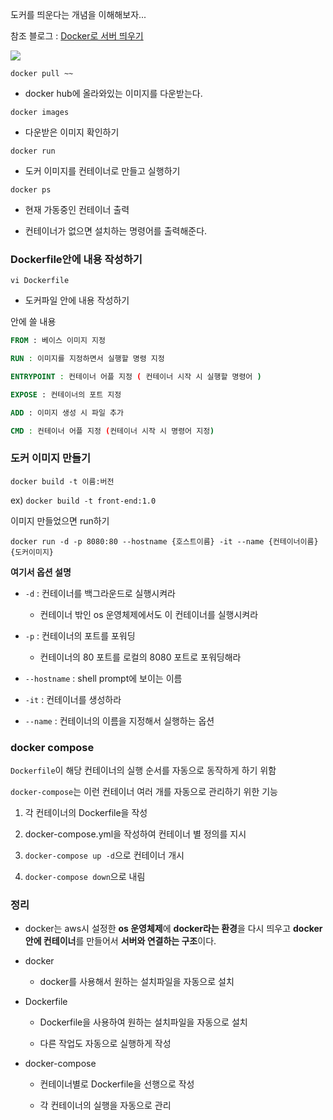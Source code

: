 도커를 띄운다는 개념을 이해해보자...

참조 블로그 : [Docker로 서버 띄우기](https://velog.io/@shi9476/Docker%EB%A1%9C-%EC%84%9C%EB%B2%84-%EB%9D%84%EC%9A%B0%EA%B8%B0)

![](https://velog.velcdn.com/images/shi9476/post/14c52491-4ae5-45fa-8952-22aa942831b9/image.png)

`docker pull ~~`

- docker hub에 올라와있는 이미지를 다운받는다.

`docker images`

- 다운받은 이미지 확인하기

`docker run`

- 도커 이미지를 컨테이너로 만들고 실행하기

`docker ps`

- 현재 가동중인 컨테이너 출력

- 컨테이너가 없으면 설치하는 명령어를 출력해준다.

### Dockerfile안에 내용 작성하기

`vi Dockerfile`

- 도커파일 안에 내용 작성하기

안에 쓸 내용

```dockerfile
FROM : 베이스 이미지 지정

RUN : 이미지를 지정하면서 실행할 명령 지정

ENTRYPOINT : 컨테이너 어플 지정 ( 컨테이너 시작 시 실행할 명령어 )

EXPOSE : 컨테이너의 포트 지정

ADD : 이미지 생성 시 파일 추가

CMD : 컨테이너 어플 지정 (컨테이너 시작 시 명령어 지정)
```

### 도커 이미지 만들기

`docker build -t 이름:버전`

ex) `docker build -t front-end:1.0`

이미지 만들었으면 run하기

`docker run -d -p 8080:80 --hostname {호스트이름} -it --name {컨테이너이름} {도커이미지}`

**여기서 옵션 설명**

- `-d` : 컨테이너를 백그라운드로 실행시켜라
  
  - 컨테이너 밖인 os 운영체제에서도 이 컨테이너를 실행시켜라

- `-p` : 컨테이너의 포트를 포워딩
  
  - 컨테이너의 80 포트를 로컬의 8080 포트로 포워딩해라

- `--hostname` : shell prompt에 보이는 이름

- `-it` : 컨테이너를 생성하라

- `--name` : 컨테이너의 이름을 지정해서 실행하는 옵션



### docker compose

`Dockerfile`이 해당 컨테이너의 실행 순서를 자동으로 동작하게 하기 위함

`docker-compose`는 이런 컨테이너 여러 개를 자동으로 관리하기 위한 기능



1. 각 컨테이너의 Dockerfile을 작성

2. docker-compose.yml을 작성하여 컨테이너 별 정의를 지시

3. `docker-compose up -d`으로 컨테이너 개시

4. `docker-compose down`으로 내림



### 정리

- docker는 aws시 설정한 **os 운영체제**에 **docker라는 환경**을 다시 띄우고 **docker 안에 컨테이너**를 만들어서 **서버와 연결하는 구조**이다.

- docker
  
  - docker를 사용해서 원하는 설치파일을 자동으로 설치

- Dockerfile
  
  - Dockerfile을 사용하여 원하는 설치파일을 자동으로 설치
  
  - 다른 작업도 자동으로 실행하게 작성

- docker-compose
  
  - 컨테이너별로 Dockerfile을 선행으로 작성
  
  - 각 컨테이너의 실행을 자동으로 관리
